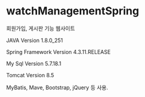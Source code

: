 # watchManagementSpring

회원가입, 게시판 기능 웹사이트

JAVA Version 1.8.0_251

Spring Framework Version 4.3.11.RELEASE

My Sql Version 5.7.18.1

Tomcat Version 8.5

MyBatis, Mave, Bootstrap, jQuery 등 사용.
